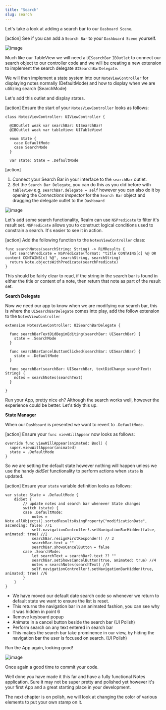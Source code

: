 ```yaml
---
title: "Search"
slug: search
---
```


Let's take a look at adding a search bar to our `Dasboard Scene`.

[action]
See if you can add a `Search Bar` to your `Dashboard Scene` yourself.

![image](add_search_bar.png)

Much like our TableView we will need a `UISearchBar` `IBOutlet` to connect our search object to our controller code and we will be creating a new extension
to implement the search delegate `UISearchBarDelegate`.

We will then implement a state system into our `NoteViewController` for displaying notes normally (DefaultMode) and how to display when we are utilizing search (SearchMode)

Let's add this outlet and display states.

[action]
Ensure the start of your `NotesViewController` looks as follows:

	class NotesViewController: UIViewController {

      @IBOutlet weak var searchBar: UISearchBar!
      @IBOutlet weak var tableView: UITableView!

      enum State {
        case DefaultMode
        case SearchMode
      }

      var state: State = .DefaultMode

[action]
1. Connect your Search Bar in your interface to the `searchBar` outlet.
2. Set the `Search Bar Delegate`, you can do this as you did before with `tableView` e.g. `searchBar.delegate = self` however
you can also do it by opening the *Connections Inspector* for the `Search Bar` object and dragging the delegate outlet to the `Dashboard`

![image](search_delegate_connect.png)

Let's add some search functionality, Realm can use `NSPredicate` to filter it's result set. `NSPredicate` allows you to construct logical conditions used to constrain a search.
It's easier to see it in action.

[action]
Add the following function to the `NotesViewController` class:

    func searchNotes(searchString: String) -> RLMResults {
      let searchPredicate = NSPredicate(format: "title CONTAINS[c] %@ OR content CONTAINS[c] %@", searchString, searchString)
      return Note.objectsWithPredicate(searchPredicate)
    }

This should be fairly clear to read, if the string in the search bar is found in either the title or content of a note, then return that note as part of the result set.

**Search Delegate**

Now we need our app to know when we are modifying our search bar, this is where the `UISearchBarDelegate` comes into play, add the follow extension to the `NotesViewController`

    extension NotesViewController: UISearchBarDelegate {

      func searchBarTextDidBeginEditing(searchBar: UISearchBar) {
        state = .SearchMode
      }

      func searchBarCancelButtonClicked(searchBar: UISearchBar) {
        state = .DefaultMode
      }

      func searchBar(searchBar: UISearchBar, textDidChange searchText: String) {
        notes = searchNotes(searchText)
      }

    }

Run your App, pretty nice eh? Although the search works well, however the experience could be better.  Let's tidy this up.

**State Manager**

When our `Dashboard` is presented we want to revert to `.DefaultMode`.

[action]
Ensure your `func viewWillAppear` now looks as follows:

    override func viewWillAppear(animated: Bool) {
      super.viewWillAppear(animated)
      state = .DefaultMode
    }

So we are setting the default state however nothing will happen unless we use the handy *didSet* functionality to perform actions when `state` is updated.

[action]
Ensure your `state` variable definition looks as follows:

    var state: State = .DefaultMode {
        didSet {
            // update notes and search bar whenever State changes
            switch (state) {
            case .DefaultMode:
                notes = Note.allObjects().sortedResultsUsingProperty("modificationDate", ascending: false) //1
                self.navigationController!.setNavigationBarHidden(false, animated: true) //2
                searchBar.resignFirstResponder() // 3
                searchBar.text = ""
                searchBar.showsCancelButton = false
            case .SearchMode:
                let searchText = searchBar?.text ?? ""
                searchBar.setShowsCancelButton(true, animated: true) //4
                notes = searchNotes(searchText) //5
                self.navigationController!.setNavigationBarHidden(true, animated: true) //6
            }
        }
    }

- We have moved our default date search code so whenever we return to default state we want to ensure the list is reset.
- This returns the navigation bar in an animated fashion, you can see why it was hidden in point 6
- Remove keyboard popup
- Animate in a cancel button beside the search bar (UI Polish)
- Perform search on any text entered in search bar
- This makes the search bar take prominence in our view, by hiding the navigation bar the user is focused on search. (UI Polish)

Run the App again, looking good!

![image](simulator_search.png)

Once again a good time to commit your code.

Well done you have made it this far and have a fully functional Notes application.  Sure it may not be super pretty and polished yet
however it's your first App and a great starting place in your development.

The next chapter is on polish, we will look at changing the color of various elements to put your own stamp on it.
